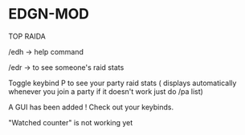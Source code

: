 # EDGN-MOD
 TOP RAIDA
 
 /edh -> help command
 
 /edr -> to see someone's raid stats
 
 Toggle keybind P to see your party raid stats ( displays automatically whenever you join a party if it doesn't work just do /pa list)
 
 A GUI has been added ! Check out your keybinds.
 
 "Watched counter" is not working yet
  
  
